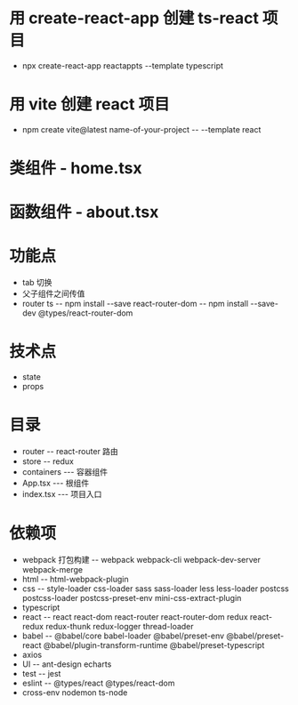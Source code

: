 # 用 create-react-app 创建 ts-react 项目

-   npx create-react-app reactappts --template typescript

# 用 vite 创建 react 项目

-   npm create vite@latest name-of-your-project -- --template react

# 类组件 - home.tsx

# 函数组件 - about.tsx

# 功能点

-   tab 切换
-   父子组件之间传值
-   router ts
    -- npm install --save react-router-dom
    -- npm install --save-dev @types/react-router-dom

# 技术点

-   state
-   props

# 目录

-   router -- react-router 路由
-   store -- redux
-   containers --- 容器组件
-   App.tsx --- 根组件
-   index.tsx --- 项目入口

# 依赖项

-   webpack 打包构建
    -- webpack webpack-cli webpack-dev-server webpack-merge
-   html
    -- html-webpack-plugin
-   css
    -- style-loader css-loader sass sass-loader less less-loader postcss postcss-loader postcss-preset-env mini-css-extract-plugin
-   typescript
-   react
    -- react react-dom react-router react-router-dom redux react-redux redux-thunk redux-logger
    thread-loader
-   babel
    -- @babel/core babel-loader @babel/preset-env @babel/preset-react @babel/plugin-transform-runtime @babel/preset-typescript
-   axios
-   UI
    -- ant-design echarts
-   test
    -- jest
-   eslint
    -- @types/react @types/react-dom
-   cross-env nodemon ts-node
